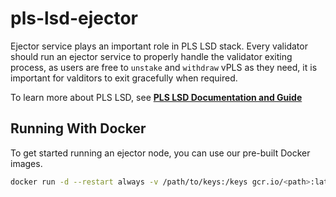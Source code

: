 # pls-lsd-ejector

Ejector service plays an important role in PLS LSD stack. Every validator should run an ejector service to properly handle the validator exiting process, as users are free to `unstake` and `withdraw` vPLS as they need, it is important for valditors to exit gracefully when required.

To learn more about PLS LSD, see [**PLS LSD Documentation and Guide**](https://vouch.run/docs/architecture/vouch_lsd.html)

## Running With Docker

To get started running an ejector node, you can use our pre-built Docker images.

```bash
docker run -d --restart always -v /path/to/keys:/keys gcr.io/<path>:latest start --keys_dir /keys --withdraw_address <address> --consensus_endpoint <endpoint> --execution_endpoint <endpoint>
```